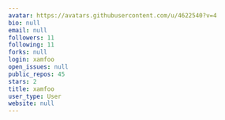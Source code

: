```yaml
---
avatar: https://avatars.githubusercontent.com/u/4622540?v=4
bio: null
email: null
followers: 11
following: 11
forks: null
login: xamfoo
open_issues: null
public_repos: 45
stars: 2
title: xamfoo
user_type: User
website: null
---
```


